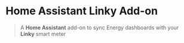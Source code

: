 # Home Assistant Linky Add-on

> A **Home Assistant** add-on to sync Energy dashboards with your **Linky** smart meter
